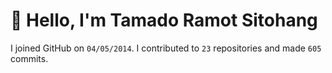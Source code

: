 # :wave: Hello, I'm Tamado Ramot Sitohang

I joined GitHub on `04/05/2014`. I contributed to `23` repositories and made `605` commits.
